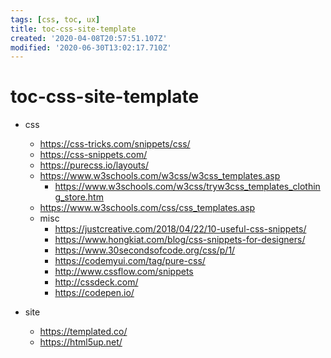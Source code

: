 ```yaml
---
tags: [css, toc, ux]
title: toc-css-site-template
created: '2020-04-08T20:57:51.107Z'
modified: '2020-06-30T13:02:17.710Z'
---
```


# toc-css-site-template

- css
  - https://css-tricks.com/snippets/css/
  - https://css-snippets.com/
  - https://purecss.io/layouts/
  - https://www.w3schools.com/w3css/w3css_templates.asp
    - https://www.w3schools.com/w3css/tryw3css_templates_clothing_store.htm
  - https://www.w3schools.com/css/css_templates.asp
  - misc
    - https://justcreative.com/2018/04/22/10-useful-css-snippets/
    - https://www.hongkiat.com/blog/css-snippets-for-designers/
    - https://www.30secondsofcode.org/css/p/1/
    - https://codemyui.com/tag/pure-css/
    - http://www.cssflow.com/snippets
    - http://cssdeck.com/
    - https://codepen.io/

- site
  - https://templated.co/
  - https://html5up.net/
